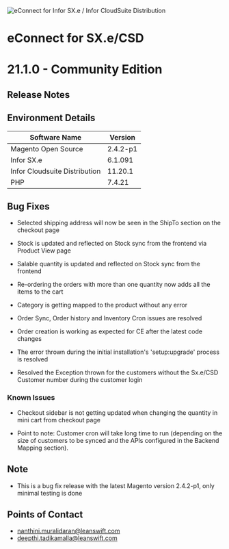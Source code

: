 ![eConnect for Infor SX.e / Infor CloudSuite Distribution](../../../../images/banner-econnect-sxe.jpg)

# **eConnect for SX.e/CSD** 
# **21.1.0 - Community Edition** 


## **Release Notes**


## Environment Details

| Software Name | Version | 
| --- | --- |
| Magento Open Source| 2.4.2-p1 |
| Infor SX.e  | 6.1.091 |
| Infor Cloudsuite Distribution | 11.20.1 |
| PHP | 7.4.21 |


## Bug Fixes

- Selected shipping address will now be seen in the ShipTo section on the checkout page

- Stock is updated and reflected on Stock sync from the frontend via Product View page

- Salable quantity is updated and reflected on Stock sync from the frontend

- Re-ordering the orders with more than one quantity now adds all the items to the cart

- Category is getting mapped to the product without any error

- Order Sync, Order history and Inventory Cron issues are resolved

- Order creation is working as expected for CE after the latest code changes

- The error thrown during the initial installation's 'setup:upgrade' process is resolved

- Resolved the Exception thrown for the customers without the Sx.e/CSD Customer number during the customer login

### Known Issues

- Checkout sidebar is not getting updated when changing the quantity in mini cart from checkout page

- Point to note: Customer cron will take long time to run (depending on the size of customers to be synced and the APIs configured in the Backend Mapping section).

## Note

- This is a bug fix release with the latest Magento version 2.4.2-p1, only minimal testing is done 

## Points of Contact

- nanthini.muralidaran@leanswift.com
- deepthi.tadikamalla@leanswift.com


